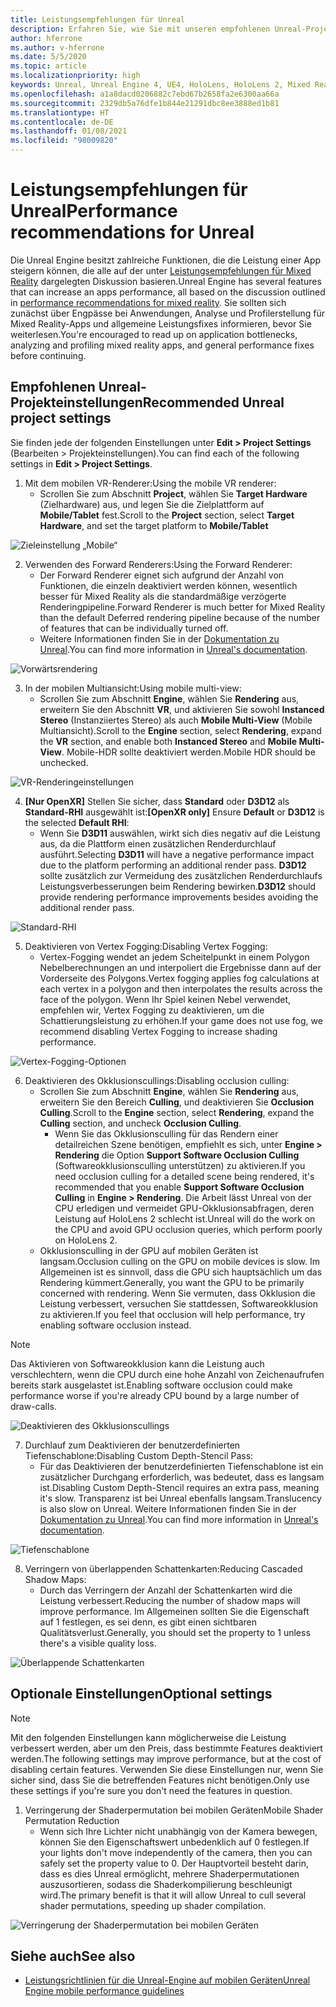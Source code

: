```yaml
---
title: Leistungsempfehlungen für Unreal
description: Erfahren Sie, wie Sie mit unseren empfohlenen Unreal-Projekteinstellungen die beste Leistung in Ihren Mixed Reality-Apps erzielen.
author: hferrone
ms.author: v-hferrone
ms.date: 5/5/2020
ms.topic: article
ms.localizationpriority: high
keywords: Unreal, Unreal Engine 4, UE4, HoloLens, HoloLens 2, Mixed Reality, Leistung, Optimierung, Einstellungen, Dokumentation
ms.openlocfilehash: a1a8dacd0206882c7ebd67b2658fa2e6300aa66a
ms.sourcegitcommit: 2329db5a76dfe1b844e21291dbc8ee3888ed1b81
ms.translationtype: HT
ms.contentlocale: de-DE
ms.lasthandoff: 01/08/2021
ms.locfileid: "98009820"
---
```

# <a name="performance-recommendations-for-unreal"></a><span data-ttu-id="43259-104">Leistungsempfehlungen für Unreal</span><span class="sxs-lookup"><span data-stu-id="43259-104">Performance recommendations for Unreal</span></span>

<span data-ttu-id="43259-105">Die Unreal Engine besitzt zahlreiche Funktionen, die die Leistung einer App steigern können, die alle auf der unter [Leistungsempfehlungen für Mixed Reality](../platform-capabilities-and-apis/understanding-performance-for-mixed-reality.md) dargelegten Diskussion basieren.</span><span class="sxs-lookup"><span data-stu-id="43259-105">Unreal Engine has several features that can increase an apps performance, all based on the discussion outlined in [performance recommendations for mixed reality](../platform-capabilities-and-apis/understanding-performance-for-mixed-reality.md).</span></span> <span data-ttu-id="43259-106">Sie sollten sich zunächst über Engpässe bei Anwendungen, Analyse und Profilerstellung für Mixed Reality-Apps und allgemeine Leistungsfixes informieren, bevor Sie weiterlesen.</span><span class="sxs-lookup"><span data-stu-id="43259-106">You're encouraged to read up on application bottlenecks, analyzing and profiling mixed reality apps, and general performance fixes before continuing.</span></span>

## <a name="recommended-unreal-project-settings"></a><span data-ttu-id="43259-107">Empfohlenen Unreal-Projekteinstellungen</span><span class="sxs-lookup"><span data-stu-id="43259-107">Recommended Unreal project settings</span></span>

<span data-ttu-id="43259-108">Sie finden jede der folgenden Einstellungen unter **Edit > Project Settings** (Bearbeiten > Projekteinstellungen).</span><span class="sxs-lookup"><span data-stu-id="43259-108">You can find each of the following settings in **Edit > Project Settings**.</span></span>

1. <span data-ttu-id="43259-109">Mit dem mobilen VR-Renderer:</span><span class="sxs-lookup"><span data-stu-id="43259-109">Using the mobile VR renderer:</span></span>
    * <span data-ttu-id="43259-110">Scrollen Sie zum Abschnitt **Project**, wählen Sie **Target Hardware** (Zielhardware) aus, und legen Sie die Zielplattform auf **Mobile/Tablet** fest.</span><span class="sxs-lookup"><span data-stu-id="43259-110">Scroll to the **Project** section, select **Target Hardware**, and set the target platform to **Mobile/Tablet**</span></span>

![Zieleinstellung „Mobile“](images/unreal/performance-recommendations-img-01.png)

2. <span data-ttu-id="43259-112">Verwenden des Forward Renderers:</span><span class="sxs-lookup"><span data-stu-id="43259-112">Using the Forward Renderer:</span></span> 
    * <span data-ttu-id="43259-113">Der Forward Renderer eignet sich aufgrund der Anzahl von Funktionen, die einzeln deaktiviert werden können, wesentlich besser für Mixed Reality als die standardmäßige verzögerte Renderingpipeline.</span><span class="sxs-lookup"><span data-stu-id="43259-113">Forward Renderer is much better for Mixed Reality than the default Deferred rendering pipeline because of the number of features that can be individually turned off.</span></span> 
    * <span data-ttu-id="43259-114">Weitere Informationen finden Sie in der [Dokumentation zu Unreal](https://docs.unrealengine.com/Platforms/VR/DevelopVR/VRPerformance/index.html).</span><span class="sxs-lookup"><span data-stu-id="43259-114">You can find more information in [Unreal's documentation](https://docs.unrealengine.com/Platforms/VR/DevelopVR/VRPerformance/index.html).</span></span>

![Vorwärtsrendering](images/unreal/performance-recommendations-img-04.png)

3. <span data-ttu-id="43259-116">In der mobilen Multiansicht:</span><span class="sxs-lookup"><span data-stu-id="43259-116">Using mobile multi-view:</span></span>
    * <span data-ttu-id="43259-117">Scrollen Sie zum Abschnitt **Engine**, wählen Sie **Rendering** aus, erweitern Sie den Abschnitt **VR**, und aktivieren Sie sowohl **Instanced Stereo** (Instanziiertes Stereo) als auch **Mobile Multi-View** (Mobile Multiansicht).</span><span class="sxs-lookup"><span data-stu-id="43259-117">Scroll to the **Engine** section, select **Rendering**, expand the **VR** section, and enable both **Instanced Stereo** and **Mobile Multi-View**.</span></span> <span data-ttu-id="43259-118">Mobile-HDR sollte deaktiviert werden.</span><span class="sxs-lookup"><span data-stu-id="43259-118">Mobile HDR should be unchecked.</span></span>

![VR-Renderingeinstellungen](images/unreal/performance-recommendations-img-03.png)

4. <span data-ttu-id="43259-120">**[Nur OpenXR]** Stellen Sie sicher, dass **Standard** oder **D3D12** als **Standard-RHI** ausgewählt ist:</span><span class="sxs-lookup"><span data-stu-id="43259-120">**[OpenXR only]** Ensure **Default** or **D3D12** is the selected **Default RHI**:</span></span>
    * <span data-ttu-id="43259-121">Wenn Sie **D3D11** auswählen, wirkt sich dies negativ auf die Leistung aus, da die Plattform einen zusätzlichen Renderdurchlauf ausführt.</span><span class="sxs-lookup"><span data-stu-id="43259-121">Selecting **D3D11** will have a negative performance impact due to the platform performing an additional render pass.</span></span> <span data-ttu-id="43259-122">**D3D12** sollte zusätzlich zur Vermeidung des zusätzlichen Renderdurchlaufs Leistungsverbesserungen beim Rendering bewirken.</span><span class="sxs-lookup"><span data-stu-id="43259-122">**D3D12** should provide rendering performance improvements besides avoiding the additional render pass.</span></span>

![Standard-RHI](images/unreal/performance-recommendations-img-09.png)

5. <span data-ttu-id="43259-124">Deaktivieren von Vertex Fogging:</span><span class="sxs-lookup"><span data-stu-id="43259-124">Disabling Vertex Fogging:</span></span> 
    * <span data-ttu-id="43259-125">Vertex-Fogging wendet an jedem Scheitelpunkt in einem Polygon Nebelberechnungen an und interpoliert die Ergebnisse dann auf der Vorderseite des Polygons.</span><span class="sxs-lookup"><span data-stu-id="43259-125">Vertex fogging applies fog calculations at each vertex in a polygon and then interpolates the results across the face of the polygon.</span></span> <span data-ttu-id="43259-126">Wenn Ihr Spiel keinen Nebel verwendet, empfehlen wir, Vertex Fogging zu deaktivieren, um die Schattierungsleistung zu erhöhen.</span><span class="sxs-lookup"><span data-stu-id="43259-126">If your game does not use fog, we recommend disabling Vertex Fogging to increase shading performance.</span></span>

![Vertex-Fogging-Optionen](images/unreal/performance-recommendations-img-05.png)

6. <span data-ttu-id="43259-128">Deaktivieren des Okklusionscullings:</span><span class="sxs-lookup"><span data-stu-id="43259-128">Disabling occlusion culling:</span></span>
    * <span data-ttu-id="43259-129">Scrollen Sie zum Abschnitt **Engine**, wählen Sie **Rendering** aus, erweitern Sie den Bereich **Culling**, und deaktivieren Sie **Occlusion Culling**.</span><span class="sxs-lookup"><span data-stu-id="43259-129">Scroll to the **Engine** section, select **Rendering**, expand the **Culling** section, and uncheck **Occlusion Culling**.</span></span>
        + <span data-ttu-id="43259-130">Wenn Sie das Okklusionsculling für das Rendern einer detailreichen Szene benötigen, empfiehlt es sich, unter **Engine > Rendering** die Option **Support Software Occlusion Culling** (Softwareokklusionsculling unterstützen) zu aktivieren.</span><span class="sxs-lookup"><span data-stu-id="43259-130">If you need occlusion culling for a detailed scene being rendered, it's recommended that you enable **Support Software Occlusion Culling** in **Engine > Rendering**.</span></span> <span data-ttu-id="43259-131">Die Arbeit lässt Unreal von der CPU erledigen und vermeidet GPU-Okklusionsabfragen, deren Leistung auf HoloLens 2 schlecht ist.</span><span class="sxs-lookup"><span data-stu-id="43259-131">Unreal will do the work on the CPU and avoid GPU occlusion queries, which perform poorly on HoloLens 2.</span></span>
    * <span data-ttu-id="43259-132">Okklusionsculling in der GPU auf mobilen Geräten ist langsam.</span><span class="sxs-lookup"><span data-stu-id="43259-132">Occlusion culling on the GPU on mobile devices is slow.</span></span> <span data-ttu-id="43259-133">Im Allgemeinen ist es sinnvoll, dass die GPU sich hauptsächlich um das Rendering kümmert.</span><span class="sxs-lookup"><span data-stu-id="43259-133">Generally, you want the GPU to be primarily concerned with rendering.</span></span> <span data-ttu-id="43259-134">Wenn Sie vermuten, dass Okklusion die Leistung verbessert, versuchen Sie stattdessen, Softwareokklusion zu aktivieren.</span><span class="sxs-lookup"><span data-stu-id="43259-134">If you feel that occlusion will help performance, try enabling software occlusion instead.</span></span> 

> [!NOTE]
> <span data-ttu-id="43259-135">Das Aktivieren von Softwareokklusion kann die Leistung auch verschlechtern, wenn die CPU durch eine hohe Anzahl von Zeichenaufrufen bereits stark ausgelastet ist.</span><span class="sxs-lookup"><span data-stu-id="43259-135">Enabling software occlusion could make performance worse if you're already CPU bound by a large number of draw-calls.</span></span>

![Deaktivieren des Okklusionscullings](images/unreal/performance-recommendations-img-02.png)

7. <span data-ttu-id="43259-137">Durchlauf zum Deaktivieren der benutzerdefinierten Tiefenschablone:</span><span class="sxs-lookup"><span data-stu-id="43259-137">Disabling Custom Depth-Stencil Pass:</span></span>
    * <span data-ttu-id="43259-138">Für das Deaktivieren der benutzerdefinierten Tiefenschablone ist ein zusätzlicher Durchgang erforderlich, was bedeutet, dass es langsam ist.</span><span class="sxs-lookup"><span data-stu-id="43259-138">Disabling Custom Depth-Stencil requires an extra pass, meaning it's slow.</span></span> <span data-ttu-id="43259-139">Transparenz ist bei Unreal ebenfalls langsam.</span><span class="sxs-lookup"><span data-stu-id="43259-139">Translucency is also slow on Unreal.</span></span> <span data-ttu-id="43259-140">Weitere Informationen finden Sie in der [Dokumentation zu Unreal](https://docs.unrealengine.com/Engine/Performance/Guidelines/index.html).</span><span class="sxs-lookup"><span data-stu-id="43259-140">You can find more information in [Unreal's documentation](https://docs.unrealengine.com/Engine/Performance/Guidelines/index.html).</span></span>

![Tiefenschablone](images/unreal/performance-recommendations-img-06.png)

8. <span data-ttu-id="43259-142">Verringern von überlappenden Schattenkarten:</span><span class="sxs-lookup"><span data-stu-id="43259-142">Reducing Cascaded Shadow Maps:</span></span> 
    * <span data-ttu-id="43259-143">Durch das Verringern der Anzahl der Schattenkarten wird die Leistung verbessert.</span><span class="sxs-lookup"><span data-stu-id="43259-143">Reducing the number of shadow maps will improve performance.</span></span> <span data-ttu-id="43259-144">Im Allgemeinen sollten Sie die Eigenschaft auf 1 festlegen, es sei denn, es gibt einen sichtbaren Qualitätsverlust.</span><span class="sxs-lookup"><span data-stu-id="43259-144">Generally, you should set the property to 1 unless there's a visible quality loss.</span></span> 

![Überlappende Schattenkarten](images/unreal/performance-recommendations-img-07.png)

## <a name="optional-settings"></a><span data-ttu-id="43259-146">Optionale Einstellungen</span><span class="sxs-lookup"><span data-stu-id="43259-146">Optional settings</span></span>

> [!NOTE]
> <span data-ttu-id="43259-147">Mit den folgenden Einstellungen kann möglicherweise die Leistung verbessert werden, aber um den Preis, dass bestimmte Features deaktiviert werden.</span><span class="sxs-lookup"><span data-stu-id="43259-147">The following settings may improve performance, but at the cost of disabling certain features.</span></span> <span data-ttu-id="43259-148">Verwenden Sie diese Einstellungen nur, wenn Sie sicher sind, dass Sie die betreffenden Features nicht benötigen.</span><span class="sxs-lookup"><span data-stu-id="43259-148">Only use these settings if you're sure you don't need the features in question.</span></span>

1. <span data-ttu-id="43259-149">Verringerung der Shaderpermutation bei mobilen Geräten</span><span class="sxs-lookup"><span data-stu-id="43259-149">Mobile Shader Permutation Reduction</span></span>
    * <span data-ttu-id="43259-150">Wenn sich Ihre Lichter nicht unabhängig von der Kamera bewegen, können Sie den Eigenschaftswert unbedenklich auf 0 festlegen.</span><span class="sxs-lookup"><span data-stu-id="43259-150">If your lights don't move independently of the camera, then you can safely set the property value to 0.</span></span> <span data-ttu-id="43259-151">Der Hauptvorteil besteht darin, dass es dies Unreal ermöglicht, mehrere Shaderpermutationen auszusortieren, sodass die Shaderkompilierung beschleunigt wird.</span><span class="sxs-lookup"><span data-stu-id="43259-151">The primary benefit is that it will allow Unreal to cull several shader permutations, speeding up shader compilation.</span></span>

![Verringerung der Shaderpermutation bei mobilen Geräten](images/unreal/performance-recommendations-img-08.png)

## <a name="see-also"></a><span data-ttu-id="43259-153">Siehe auch</span><span class="sxs-lookup"><span data-stu-id="43259-153">See also</span></span>

* [<span data-ttu-id="43259-154">Leistungsrichtlinien für die Unreal-Engine auf mobilen Geräten</span><span class="sxs-lookup"><span data-stu-id="43259-154">Unreal Engine mobile performance guidelines</span></span>]( https://docs.unrealengine.com/Platforms/Mobile/Performance/index.html)